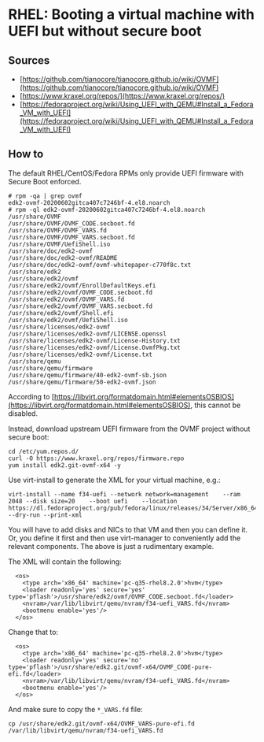 # RHEL: Booting a virtual machine with UEFI but without secure boot

## Sources

* [https://github.com/tianocore/tianocore.github.io/wiki/OVMF](https://github.com/tianocore/tianocore.github.io/wiki/OVMF)
* [https://www.kraxel.org/repos/](https://www.kraxel.org/repos/)
* [https://fedoraproject.org/wiki/Using_UEFI_with_QEMU#Install_a_Fedora_VM_with_UEFI](https://fedoraproject.org/wiki/Using_UEFI_with_QEMU#Install_a_Fedora_VM_with_UEFI)

## How to

The default RHEL/CentOS/Fedora RPMs only provide UEFI firmware with Secure Boot enforced.
~~~
# rpm -qa | grep ovmf
edk2-ovmf-20200602gitca407c7246bf-4.el8.noarch
# rpm -ql edk2-ovmf-20200602gitca407c7246bf-4.el8.noarch
/usr/share/OVMF
/usr/share/OVMF/OVMF_CODE.secboot.fd
/usr/share/OVMF/OVMF_VARS.fd
/usr/share/OVMF/OVMF_VARS.secboot.fd
/usr/share/OVMF/UefiShell.iso
/usr/share/doc/edk2-ovmf
/usr/share/doc/edk2-ovmf/README
/usr/share/doc/edk2-ovmf/ovmf-whitepaper-c770f8c.txt
/usr/share/edk2
/usr/share/edk2/ovmf
/usr/share/edk2/ovmf/EnrollDefaultKeys.efi
/usr/share/edk2/ovmf/OVMF_CODE.secboot.fd
/usr/share/edk2/ovmf/OVMF_VARS.fd
/usr/share/edk2/ovmf/OVMF_VARS.secboot.fd
/usr/share/edk2/ovmf/Shell.efi
/usr/share/edk2/ovmf/UefiShell.iso
/usr/share/licenses/edk2-ovmf
/usr/share/licenses/edk2-ovmf/LICENSE.openssl
/usr/share/licenses/edk2-ovmf/License-History.txt
/usr/share/licenses/edk2-ovmf/License.OvmfPkg.txt
/usr/share/licenses/edk2-ovmf/License.txt
/usr/share/qemu
/usr/share/qemu/firmware
/usr/share/qemu/firmware/40-edk2-ovmf-sb.json
/usr/share/qemu/firmware/50-edk2-ovmf.json
~~~

According to [https://libvirt.org/formatdomain.html#elementsOSBIOS](https://libvirt.org/formatdomain.html#elementsOSBIOS), this cannot be disabled. 

Instead, download upstream UEFI firmware from the OVMF project without secure boot:
~~~
cd /etc/yum.repos.d/
curl -O https://www.kraxel.org/repos/firmware.repo
yum install edk2.git-ovmf-x64 -y
~~~

Use virt-install to generate the XML for your virtual machine, e.g.:
~~~
virt-install --name f34-uefi --network network=management    --ram 2048 --disk size=20    --boot uefi    --location https://dl.fedoraproject.org/pub/fedora/linux/releases/34/Server/x86_64/os/ --dry-run --print-xml
~~~

You will have to add disks and NICs to that VM and then you can define it. Or, you define it first and then use virt-manager to conveniently add the relevant components. The above is just a rudimentary example.

The XML will contain the following:
~~~
  <os>
    <type arch='x86_64' machine='pc-q35-rhel8.2.0'>hvm</type>
    <loader readonly='yes' secure='yes' type='pflash'>/usr/share/edk2/ovmf/OVMF_CODE.secboot.fd</loader>
    <nvram>/var/lib/libvirt/qemu/nvram/f34-uefi_VARS.fd</nvram>
    <bootmenu enable='yes'/>
  </os>
~~~

Change that to:
~~~
  <os>
    <type arch='x86_64' machine='pc-q35-rhel8.2.0'>hvm</type>
    <loader readonly='yes' secure='no' type='pflash'>/usr/share/edk2.git/ovmf-x64/OVMF_CODE-pure-efi.fd</loader>
    <nvram>/var/lib/libvirt/qemu/nvram/f34-uefi_VARS.fd</nvram>
    <bootmenu enable='yes'/>
  </os>
~~~

And make sure to copy the `*_VARS.fd` file:
~~~
cp /usr/share/edk2.git/ovmf-x64/OVMF_VARS-pure-efi.fd /var/lib/libvirt/qemu/nvram/f34-uefi_VARS.fd
~~~
